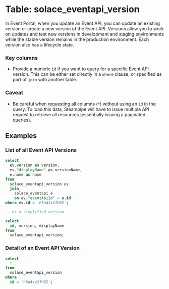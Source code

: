 # Table: solace_eventapi_version

In Event Portal, when you update an Event API, you can update an existing version or create a new version of the Event API. Versions allow you to work on updates and test new versions in development and staging environments while the stable version remains in the production environment. Each version also has a lifecycle state. 

### Key columns
- Provide a numeric `id` if you want to query for a specific Event API version. This can be either set directly in a `where` clause, or specified as part of `join` with another table.

### Caveat
- Be careful when requesting all columns (`*`) without using an `id` in the query. To load this data, Steampipe will have to issue multiple API request to retrieve all resources (essentially issuing a paginated queries).

## Examples

### List of all Event API Versions

```sql
select
  ev.version as version,
  ev."displayName" as versionName,
  e.name as name
from
  solace_eventapi_version ev
  join
    solace_eventapi e
    on ev."eventApiId" = e.id
where ev.id = 'n5o41x2fh62';

-- or a simplified version

select
  id, version, displayName
from
  solace_eventapi_version;
```

### Detail of an Event API Version

```sql
select
  *
from
  solace_eventapi_version
where
  id = 'n5o4xx2fh62';
```

